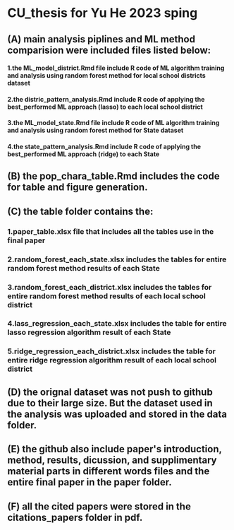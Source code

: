 # CU_thesis for Yu He 2023 sping
## (A) main analysis piplines and ML method comparision were included files listed below:

#### 1.the ML_model_district.Rmd file include R code of ML algorithm training and analysis using random forest method for local school districts dataset

#### 2.the distric_pattern_analysis.Rmd include R code of applying the best_performed ML approach (lasso) to each local school district

#### 3.the ML_model_state.Rmd file include R code of ML algorithm training and analysis using random forest method for State dataset

#### 4.the state_pattern_analysis.Rmd include R code of applying the best_performed ML approach (ridge) to each State
  
## (B) the pop_chara_table.Rmd includes the code for table and figure generation.
## (C) the table folder contains the:

### 1.paper_table.xlsx file that includes all the tables use in the final paper

### 2.random_forest_each_state.xlsx includes the tables for entire random forest method results of each State

### 3.random_forest_each_district.xlsx includes the tables for entire random forest method results of each local school district

### 4.lass_regression_each_state.xlsx includes the table for entire lasso regression algorithm result of each State

### 5.ridge_regression_each_district.xlsx includes the table for entire ridge regression algorithm result of each local school district

## (D) the orignal dataset was not push to github due to their large size. But the dataset used in the analysis was uploaded and stored in the data folder.

## (E) the github also include paper's introduction, method, results, dicussion, and supplimentary material parts in different words files and the entire final paper in the paper folder. 

## (F) all the cited papers were stored in the citations_papers folder in pdf.

